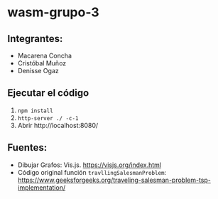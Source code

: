# wasm-grupo-3

## Integrantes: 

- Macarena Concha
- Cristóbal Muñoz
- Denisse Ogaz

## Ejecutar el código

1. `npm install`
2. `http-server ./ -c-1`
3. Abrir http://localhost:8080/

## Fuentes: 

* Dibujar Grafos: Vis.js. https://visjs.org/index.html
* Código original función `travllingSalesmanProblem`: https://www.geeksforgeeks.org/traveling-salesman-problem-tsp-implementation/